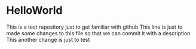 # HelloWorld
This is a test repository just to get familiar with github
This line is just to made some changes to this file so that we can commit it with a description
This another change is just to test
